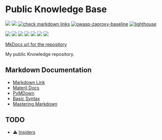 # Public Knowledge Base

[![](https://img.shields.io/github/workflow/status/ivankatliarchuk/knowledge-base/github-pages-deploy/master)][completed-actions-deploy]
[![](https://github.com/ivankatliarchuk/knowledge-base/workflows/changelog/badge.svg)][completed-actions-changelog]
[![check markdown links][md-links-badge]][md-links-status]
[![owasp-zaproxy-baseline][owasp-zaproxy-baseline-badge]][owasp-zaproxy-baseline-status]
[![lighthouse][lighthouse-badge]][lighthouse-status]

![](https://img.shields.io/github/commit-activity/m/ivankatliarchuk/knowledge-base)
![](https://img.shields.io/github/contributors/ivankatliarchuk/knowledge-base)
![](https://img.shields.io/github/last-commit/ivankatliarchuk/knowledge-base)
![](https://img.shields.io/github/issues/ivankatliarchuk/knowledge-base)
[![](https://img.shields.io/github/languages/code-size/ivankatliarchuk/knowledge-base)](https://github.com/ivankatliarchuk/knowledge-base)
[![](https://img.shields.io/github/repo-size/ivankatliarchuk/knowledge-base)](https://github.com/ivankatliarchuk/knowledge-base)
![](https://img.shields.io/github/languages/top/ivankatliarchuk/knowledge-base?color=green&logo=markdown&logoColor=blue)


[MkDocs url for the repository][base-url]

My public Knowledge repository.

## Markdown Documentation

- [Markdown Link](https://daringfireball.net/projects/markdown/syntax#link)
- [Materil Docs](https://squidfunk.github.io/mkdocs-material/reference/lists/)
- [PyMDown](https://facelessuser.github.io/pymdown-extensions)
- [Basic Syntax](https://www.markdownguide.org/basic-syntax/)
- [Mastering Markdown](https://guides.github.com/features/mastering-markdown/)

## TODO

- ⚠️ [Insiders](https://squidfunk.github.io/mkdocs-material/insiders/)

[base-url]: https://ivankatliarchuk.github.io/knowledge-base
[completed-actions-deploy]: https://github.com/ivankatliarchuk/knowledge-base/actions/workflows/gh-pages.yml?query=is%3Acompleted
[completed-actions-changelog]: https://github.com/ivankatliarchuk/knowledge-base/actions/workflows/changelog.yml?query=is%3Acompleted
[md-links-badge]: https://github.com/ivankatliarchuk/knowledge-base/actions/workflows/governance.links-checker.yml/badge.svg
[md-links-status]: https://github.com/ivankatliarchuk/knowledge-base/actions/workflows/governance.links-checker.yml
[owasp-zaproxy-baseline-badge]: https://github.com/ivankatliarchuk/knowledge-base/actions/workflows/scan.zap-baseline.yml/badge.svg
[owasp-zaproxy-baseline-status]: https://github.com/ivankatliarchuk/knowledge-base/actions/workflows/scan.zap-baseline.yml
[lighthouse-badge]: https://github.com/ivankatliarchuk/knowledge-base/actions/workflows/scan.lighthouse.yml/badge.svg
[lighthouse-status]: https://github.com/ivankatliarchuk/knowledge-base/actions/workflows/scan.lighthouse.yml
